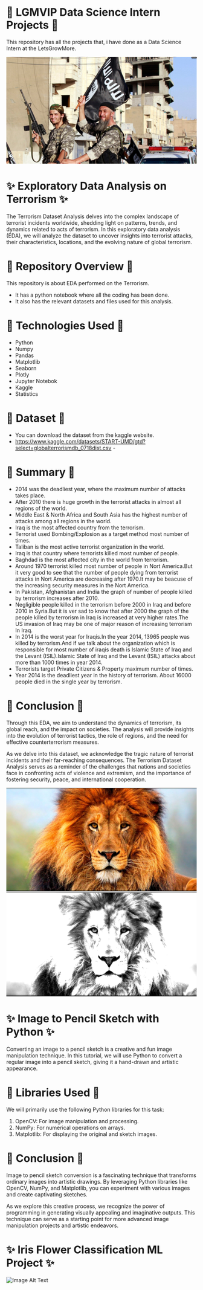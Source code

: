 # 🔴  LGMVIP Data Science Intern Projects  🔴
This repository has all the projects that, i have done as a Data Science Intern at the LetsGrowMore.

![Image Alt Text](https://github.com/GayasuddinMohd/Exploratory-Data-Analysis-on-Terrorism/blob/main/Terrorism%20Image.jpg?raw=true)

#  ✨ Exploratory Data Analysis on Terrorism  ✨
The Terrorism Dataset Analysis delves into the complex landscape of terrorist incidents worldwide, shedding light on patterns, trends, and dynamics related to acts of terrorism. In this exploratory data analysis (EDA), we will analyze the dataset to uncover insights into terrorist attacks, their characteristics, locations, and the evolving nature of global terrorism.

# 🌸  Repository Overview  🌸
This repository is about EDA performed on the Terrorism.
   - It has a python notebook where all the coding has been done.
   - It also has the relevant datasets and files used for this analysis.

# 🌸  Technologies Used  🌸
* Python
* Numpy
* Pandas
* Matplotlib
* Seaborn
* Plotly
* Jupyter Notebok
* Kaggle
* Statistics

# 🌸  Dataset  🌸
* You can download the dataset from the kaggle website.
* https://www.kaggle.com/datasets/START-UMD/gtd?select=globalterrorismdb_0718dist.csv   - 

# 🌸  Summary  🌸
* 2014 was the deadliest year, where the maximum number of attacks takes place.
* After 2010 there is huge growth in the terrorist attacks in almost all regions of the world.
* Middle East & North Africa and South Asia has the highest number of attacks among all regions in the world.
* Iraq is the most affected country from the terrorism.
* Terrorist used Bombing/Explosion as a target method most number of times.
* Taliban is the most active terrorist organization in the world.
* Iraq is that country where terrorists killed most number of people.
* Baghdad is the most affected city in the world from terrorism.
* Around 1970 terrorist killed most number of people in Nort America.But it very good to see that the number of people dying from terrorist attacks in Nort America are decreasing after 1970.It may be beacuse of the increasing security measures in the Nort America.
* In Pakistan, Afghanistan and India the graph of number of people killed by terrorism increases after 2010.
* Negligible people killed in the terrorism before 2000 in Iraq and before 2010 in Syria.But it is ver sad to know that after 2000 the graph of the people killed by terrorism in Iraq is increased at very higher rates.The US invasion of Iraq may be one of major reason of increasing terrorism In Iraq.
* In 2014 is the worst year for Iraqis.In the year 2014, 13965 people was killed by terrorism.And if we talk about the organization which is responsible for most number of iraqis death is Islamic State of Iraq and the Levant (ISIL).Islamic State of Iraq and the Levant (ISIL) attacks about more than 1000 times in year 2014.
* Terrorists target Private Citizens & Property maximum number of times.
* Year 2014 is the deadliest year in the history of terrorism. About 16000 people died in the single year by terrorism.

# 🌸  Conclusion  🌸
Through this EDA, we aim to understand the dynamics of terrorism, its global reach, and the impact on societies. The analysis will provide insights into the evolution of terrorist tactics, the role of regions, and the need for effective counterterrorism measures.

As we delve into this dataset, we acknowledge the tragic nature of terrorist incidents and their far-reaching consequences. The Terrorism Dataset Analysis serves as a reminder of the challenges that nations and societies face in confronting acts of violence and extremism, and the importance of fostering security, peace, and international cooperation.

![Image Alt Text](https://github.com/GayasuddinMohd/LGMVIP--DataScience/blob/main/lion.png?raw=true)
![Image Alt Text](https://github.com/GayasuddinMohd/LGMVIP--DataScience/blob/main/Lion%20Sketch.png?raw=true)

# ✨  Image to Pencil Sketch with Python  ✨
Converting an image to a pencil sketch is a creative and fun image manipulation technique. In this tutorial, we will use Python to convert a regular image into a pencil sketch, giving it a hand-drawn and artistic appearance.

# 🌸  Libraries Used  🌸 
We will primarily use the following Python libraries for this task:
1. OpenCV: For image manipulation and processing.
2. NumPy: For numerical operations on arrays.
3. Matplotlib: For displaying the original and sketch images.

# 🌸  Conclusion  🌸
Image to pencil sketch conversion is a fascinating technique that transforms ordinary images into artistic drawings. By leveraging Python libraries like OpenCV, NumPy, and Matplotlib, you can experiment with various images and create captivating sketches.

As we explore this creative process, we recognize the power of programming in generating visually appealing and imaginative outputs. This technique can serve as a starting point for more advanced image manipulation projects and artistic endeavors.



# ✨  Iris Flower Classification ML Project  ✨
![Image Alt Text](https://camo.githubusercontent.com/45161b81ccf78648a3298a6de77f0cb4b519369f46e19e22a0cd32a3ba622fb0/68747470733a2f2f6d69726f2e6d656469756d2e636f6d2f6d61782f3837352f312a37626e4c4b73436858713934516a744169526e3430772e706e67)
